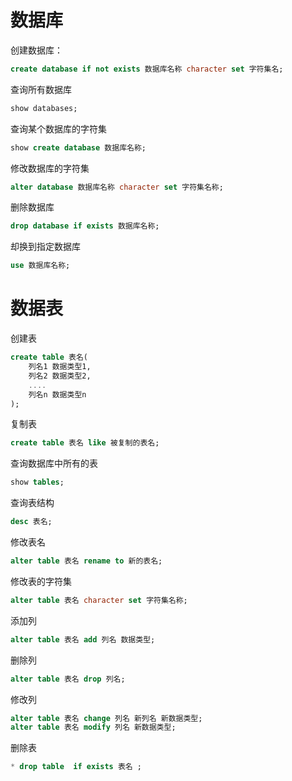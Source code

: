 # 数据库

创建数据库：
```sql
create database if not exists 数据库名称 character set 字符集名;
```
查询所有数据库
```sql
show databases;
```
查询某个数据库的字符集
```sql
show create database 数据库名称;
```
修改数据库的字符集
```sql
alter database 数据库名称 character set 字符集名称;
```
删除数据库
```sql
drop database if exists 数据库名称;
```
却换到指定数据库
```sql
use 数据库名称;
```

# 数据表

创建表
```sql
create table 表名(
    列名1 数据类型1,
    列名2 数据类型2,
    ....
    列名n 数据类型n
);
```
复制表
```sql
create table 表名 like 被复制的表名;
```
查询数据库中所有的表
```sql
show tables;
```
查询表结构
```sql
desc 表名;
```
修改表名
```sql
alter table 表名 rename to 新的表名;
```
修改表的字符集
```sql
alter table 表名 character set 字符集名称;
```
添加列
```sql
alter table 表名 add 列名 数据类型;
```
删除列
```sql
alter table 表名 drop 列名;
```
修改列
```sql
alter table 表名 change 列名 新列名 新数据类型;
alter table 表名 modify 列名 新数据类型;
```
删除表
```sql
* drop table  if exists 表名 ;
```
